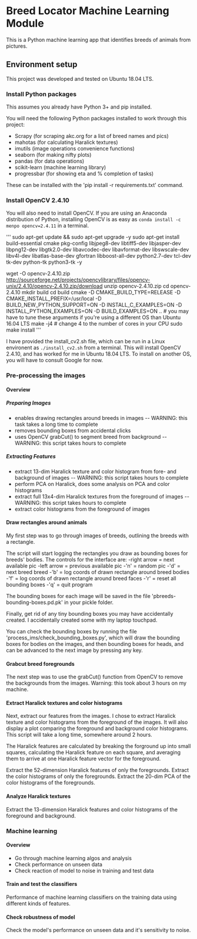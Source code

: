 # Breed Locator Machine Learning Module
This is a Python machine learning app that identifies breeds of animals from pictures.

## Environment setup
This project was developed and tested on Ubuntu 18.04 LTS.

### Install Python packages
This assumes you already have Python 3+ and pip installed.

You will need the following Python packages installed to work through this project:
* Scrapy (for scraping akc.org for a list of breed names and pics)
* mahotas (for calculating Haralick textures)
* imutils (image operations convenience functions)
* seaborn (for making nifty plots)
* pandas (for data operations)
* scikit-learn (machine learning library)
* progressbar (for showing eta and % completion of tasks)

These can be installed with the 'pip install -r requirements.txt' command.

### Install OpenCV 2.4.10
You will also need to install OpenCV.  If you are using an Anaconda distribution of Python, installing OpenCV is as easy as `conda install -c menpo opencv=2.4.11` in a terminal.

'''
sudo apt-get update && sudo apt-get upgrade -y
sudo apt-get install build-essential cmake pkg-config libjpeg8-dev libtiff5-dev libjasper-dev libpng12-dev libgtk2.0-dev libavcodec-dev libavformat-dev libswscale-dev libv4l-dev libatlas-base-dev gfortran libboost-all-dev python2.7-dev tcl-dev tk-dev python-tk python3-tk -y

wget -O opencv-2.4.10.zip http://sourceforge.net/projects/opencvlibrary/files/opencv-unix/2.4.10/opencv-2.4.10.zip/download
unzip opencv-2.4.10.zip
cd opencv-2.4.10
mkdir build
cd build
cmake -D CMAKE_BUILD_TYPE=RELEASE -D CMAKE_INSTALL_PREFIX=/usr/local -D BUILD_NEW_PYTHON_SUPPORT=ON -D INSTALL_C_EXAMPLES=ON -D INSTALL_PYTHON_EXAMPLES=ON  -D BUILD_EXAMPLES=ON .. # you may have to tune these arguments if you're using a different OS than Ubuntu 16.04 LTS
make -j4 # change 4 to the number of cores in your CPU
sudo make install
'''

I have provided the install_cv2.sh file, which can be run in a Linux environent as `./install_cv2.sh` from a terminal.  This will install OpenCV 2.4.10, and has worked for me in Ubuntu 18.04 LTS.  To install on another OS, you will have to consult Google for now.

### Pre-processing the images
#### Overview
##### Preparing Images
* enables drawing rectangles around breeds in images -- WARNING: this task takes a long time to complete
* removes bounding boxes from accidental clicks
* uses OpenCV grabCut() to segment breed from background -- WARNING: this script takes hours to complete

##### Extracting Features
* extract 13-dim Haralick texture and color histogram from fore- and background of images -- WARNING: this script takes hours to complete
* perform PCA on Haralick, does some analysis on PCA and color histograms
* extract full 13x4-dim Haralick textures from the foreground of images -- WARNING: this script takes hours to complete
* extract color histograms from the foreground of images

#### Draw rectangles around animals
My first step was to go through images of breeds, outlining the breeds with a rectangle. 

The script will start logging the rectangles you draw as bounding boxes for breeds' bodies.  The controls for the interface are:
-right arrow = next available pic
-left arrow = previous available pic
-'n' = random pic
-'d' = next breed breed
-'b' = log coords of drawn rectangle around breed bodies
-'f' = log coords of drawn rectangle around breed faces
-'r' = reset all bounding boxes
-'q' = quit program

The bounding boxes for each image will be saved in the file 'pbreeds-bounding-boxes.pd.pk' in your pickle folder.

Finally, get rid of any tiny bounding boxes you may have accidentally created.  I accidentally created some with my laptop touchpad.

You can check the bounding boxes by running the file 'process_ims/check_bounding_boxes.py', which will draw the bounding boxes for bodies on the images, and then bounding boxes for heads, and can be advanced to the next image by pressing any key.

#### Grabcut breed foregrounds
The next step was to use the grabCut() function from OpenCV to remove the backgrounds from the images. Warning: this took about 3 hours on my machine.

#### Extract Haralick textures and color histograms
Next, extract our features from the images.  I chose to extract Haralick texture and color histograms from the foreground of the images. It will also display a plot comparing the foreground and background color histograms.  This script will take a long time, somewhere around 2 hours.

The Haralick features are calculated by breaking the forground up into small squares, calculating the Haralick feature on each square, and averaging them to arrive at one Haralick feature vector for the foreground.

Extract the 52-dimension Haralick features of only the foregrounds.
Extract the color histograms of only the foregrounds.
Extract the 20-dim PCA of the color histograms of the foregrounds.
    
#### Analyze Haralick textures
Extract the 13-dimension Haralick features and color histograms of the foreground and background.

### Machine learning
#### Overview
* Go through machine learning algos and analysis
* Check performance on unseen data
* Check reaction of model to noise in training and test data

#### Train and test the classifiers
Performance of machine learning classifiers on the training data using different kinds of features.

#### Check robustness of model
Check the model's performance on unseen data and it's sensitivity to noise.
